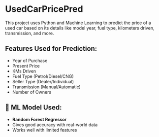 # UsedCarPricePred
This project uses Python and Machine Learning to predict the price of a used car based on its details like model year, fuel type, kilometers driven, transmission, and more.
## Features Used for Prediction:
- Year of Purchase  
- Present Price  
- KMs Driven  
- Fuel Type (Petrol/Diesel/CNG)  
- Seller Type (Dealer/Individual)  
- Transmission (Manual/Automatic)  
- Number of Owners

## 🤖 ML Model Used:
- **Random Forest Regressor**
- Gives good accuracy with real-world data
- Works well with limited features
